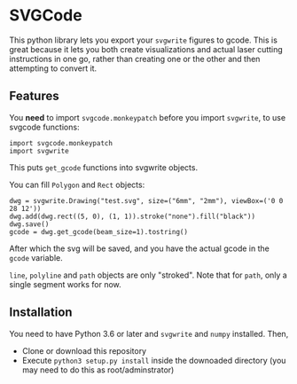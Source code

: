 # SVGCode
This python library lets you export your `svgwrite` figures to gcode.
This is great because it lets you both create visualizations and actual laser cutting instructions in one go,
rather than creating one or the other and then attempting to convert it.

## Features
You **need** to import `svgcode.monkeypatch` before you import `svgwrite`, to use svgcode functions:
```
import svgcode.monkeypatch
import svgwrite
```
This puts `get_gcode` functions into svgwrite objects.

You can fill `Polygon` and `Rect` objects:
```
dwg = svgwrite.Drawing("test.svg", size=("6mm", "2mm"), viewBox=('0 0 28 12'))
dwg.add(dwg.rect((5, 0), (1, 1)).stroke("none").fill("black"))
dwg.save()
gcode = dwg.get_gcode(beam_size=1).tostring()
```
After which the svg will be saved, and you have the actual gcode in the `gcode` variable.

`line`, `polyline` and `path` objects are only "stroked".
Note that for `path`, only a single segment works for now.

## Installation
You need to have Python 3.6 or later and `svgwrite` and `numpy` installed. Then,

+ Clone or download this repository
+ Execute `python3 setup.py install` inside the downoaded directory (you may need to do this as root/adminstrator)
